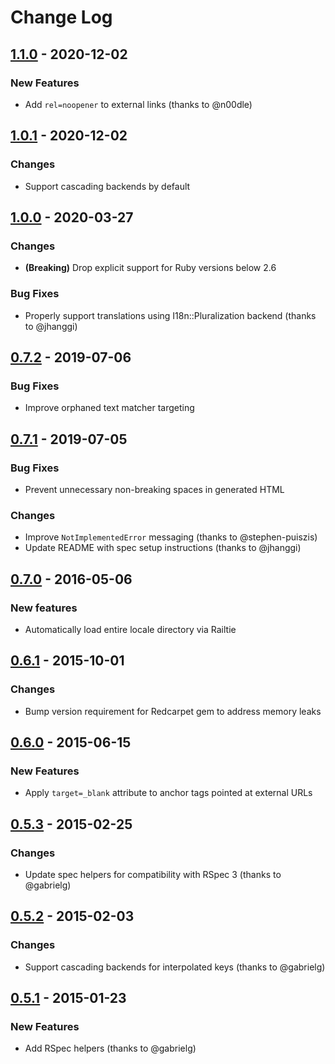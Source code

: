 # Change Log

## [1.1.0] - 2020-12-02

### New Features 

- Add `rel=noopener` to external links (thanks to @n00dle)

## [1.0.1] - 2020-12-02

### Changes 

- Support cascading backends by default

## [1.0.0] - 2020-03-27

### Changes

- **(Breaking)** Drop explicit support for Ruby versions below 2.6

### Bug Fixes

- Properly support translations using I18n::Pluralization backend (thanks to @jhanggi)

## [0.7.2] - 2019-07-06

### Bug Fixes

- Improve orphaned text matcher targeting

## [0.7.1] - 2019-07-05

### Bug Fixes

- Prevent unnecessary non-breaking spaces in generated HTML

### Changes

- Improve `NotImplementedError` messaging (thanks to @stephen-puiszis)
- Update README with spec setup instructions (thanks to @jhanggi)

## [0.7.0] - 2016-05-06

### New features

- Automatically load entire locale directory via Railtie

## [0.6.1] - 2015-10-01

### Changes

- Bump version requirement for Redcarpet gem to address memory leaks

## [0.6.0] - 2015-06-15

### New Features

- Apply `target=_blank` attribute to anchor tags pointed at external URLs

## [0.5.3] - 2015-02-25

### Changes

- Update spec helpers for compatibility with RSpec 3 (thanks to @gabrielg)

## [0.5.2] - 2015-02-03

### Changes

- Support cascading backends for interpolated keys (thanks to @gabrielg)

## [0.5.1] - 2015-01-23

### New Features

- Add RSpec helpers (thanks to @gabrielg)

[1.1.0]: https://github.com/ahorner/text-helpers/compare/v1.0.1...v1.1.0
[1.0.1]: https://github.com/ahorner/text-helpers/compare/v1.0.0...v1.0.1
[1.0.0]: https://github.com/ahorner/text-helpers/compare/v0.7.2...v1.0.0
[0.7.2]: https://github.com/ahorner/text-helpers/compare/v0.7.1...v0.7.2
[0.7.1]: https://github.com/ahorner/text-helpers/compare/v0.7.0...v0.7.1
[0.7.0]: https://github.com/ahorner/text-helpers/compare/v0.6.1...v0.7.0
[0.6.1]: https://github.com/ahorner/text-helpers/compare/v0.6.0...v0.6.1
[0.6.0]: https://github.com/ahorner/text-helpers/compare/v0.5.3...v0.6.0
[0.5.3]: https://github.com/ahorner/text-helpers/compare/v0.5.2...v0.5.3
[0.5.2]: https://github.com/ahorner/text-helpers/compare/v0.5.1...v0.5.2
[0.5.1]: https://github.com/ahorner/text-helpers/compare/v0.5.0...v0.5.1
